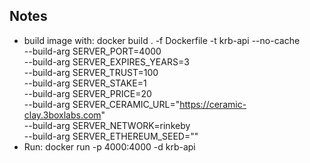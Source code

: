 ## Notes

- build image with: docker build . -f Dockerfile -t krb-api --no-cache \
  --build-arg SERVER_PORT=4000 \
  --build-arg SERVER_EXPIRES_YEARS=3 \
  --build-arg SERVER_TRUST=100 \
  --build-arg SERVER_STAKE=1 \
  --build-arg SERVER_PRICE=20 \
  --build-arg SERVER_CERAMIC_URL="https://ceramic-clay.3boxlabs.com" \
  --build-arg SERVER_NETWORK=rinkeby \
  --build-arg SERVER_ETHEREUM_SEED=""
- Run: docker run -p 4000:4000 -d krb-api
